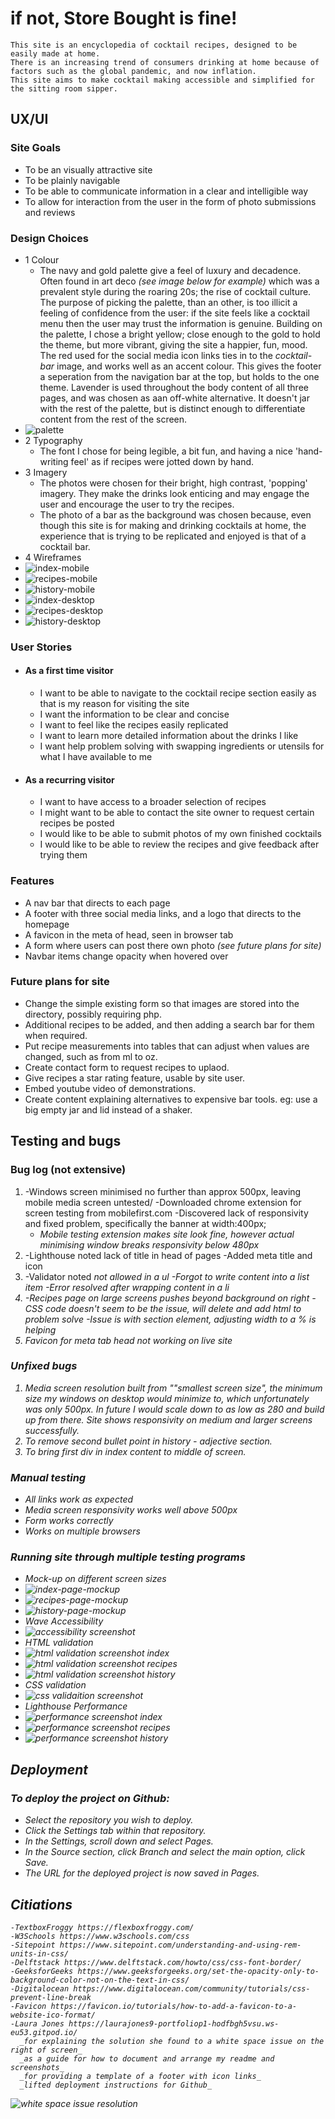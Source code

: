 # if not, **Store Bought** is fine!
    This site is an encyclopedia of cocktail recipes, designed to be easily made at home.
    There is an increasing trend of consumers drinking at home because of factors such as the global pandemic, and now inflation.
    This site aims to make cocktail making accessible and simplified for the sitting room sipper.

## UX/UI
### Site Goals
- To be an visually attractive site
- To be plainly navigable
- To be able to communicate information in a clear and intelligible way
- To allow for interaction from the user in the form of photo submissions and reviews

### Design Choices
- 1 Colour
   - The navy and gold palette give a feel of luxury and decadence.
   Often found in art deco _(see image below for example)_ which was a prevalent style 
   during the roaring 20s; the rise of cocktail culture.
   The purpose of picking the palette, than an other, is too illicit a feeling of confidence from the user:
   if the site feels like a cocktail menu then the user may trust the information is genuine.
   Building on the palette, I chose a bright yellow; close enough to the gold to hold the theme,
   but more vibrant, giving the site a happier, fun, mood.
   The red used for the social media icon links ties in to the _cocktail-bar_ image, and works 
   well as an accent colour. This gives the footer a seperation from the navigation bar at the top, 
   but holds to the one theme.
   Lavender is used throughout the body content of all three pages, and was chosen as aan off-white alternative.
   It doesn't jar with the rest of the palette, but is distinct enough to differentiate content from 
   the rest of the screen.
- ![palette](readme-docs/design-choices/colourchoice.png)
- 2 Typography
   - The font I chose for being legible, a bit fun, and having a nice 'hand-writing feel' as if recipes were jotted down by hand.
- 3 Imagery
   - The photos were chosen for their bright, high contrast, 'popping' imagery.
   They make the drinks look enticing and may engage the user and encourage the user to try the recipes.
   - The photo of a bar as the background was chosen because, even though this site is for making and drinking cocktails at home,
   the experience that is trying to be replicated and enjoyed is that of a cocktail bar.
-  4 Wireframes
- ![index-mobile](readme-docs/wireframes-mockup/mobilewf-index.png)
- ![recipes-mobile](readme-docs/wireframes-mockup/mobilewf-recipes.png)
- ![history-mobile](readme-docs/wireframes-mockup/mobilewf-history.png)
- ![index-desktop](readme-docs/wireframes-mockup/desktopwf-index.png)
- ![recipes-desktop](readme-docs/wireframes-mockup/desktopwf-recipes.png)
- ![history-desktop](readme-docs/wireframes-mockup/desktopwf-history.png)
### User Stories
- #### As a first time visitor
   - I want to be able to navigate to the cocktail recipe section easily as that is my reason for visiting the site
   - I want the information to be clear and concise
   - I want to feel like the recipes easily replicated
   - I want to learn more detailed information about the drinks I like
   - I want help problem solving with swapping ingredients or utensils for what I have available to me
- #### As a recurring visitor
   - I want to have access to a broader selection of recipes
   - I might want to be able to contact the site owner to request certain recipes be posted
   - I would like to be able to submit photos of my own finished cocktails
   - I would like to be able to review the recipes and give feedback after trying them
### Features
   - A nav bar that directs to each page
   - A footer with three social media links, and a logo that directs to the homepage
   - A favicon in the meta of head, seen in browser tab
   - A form where users can post there own photo _(see future plans for site)_
   - Navbar items change opacity when hovered over
### Future plans for site
   - Change the simple existing form so that images are stored into the directory, possibly requiring php.
   - Additional recipes to be added, and then adding a search bar for them when required.
   - Put recipe measurements into tables that can adjust when values are changed, such as from ml to oz.
   - Create contact form to request recipes to uplaod.
   - Give recipes a star rating feature, usable by site user.
   - Embed youtube video of demonstrations.
   - Create content explaining alternatives to expensive bar tools. eg: use a big empty jar and lid instead of a shaker.
## Testing and bugs
### Bug log (not extensive)
   1. -Windows screen minimised no further than approx 500px, leaving mobile media screen untested/
      -Downloaded chrome extension for screen testing from mobilefirst.com
      -Discovered lack of responsivity and fixed problem, specifically the banner at width:400px;
      - _Mobile testing extension makes site look fine, however actual minimising window breaks responsivity below 480px_
   2. -Lighthouse noted lack of title in head of pages
      -Added meta title and icon
   3. -Validator noted <em> not allowed in a ul 
      -Forgot to write content into a list item
      -Error resolved after wrapping content in a li
   4. -Recipes page on large screens pushes beyond background on right
      -CSS code doesn't seem to be the issue, will delete and add html to problem solve
      -Issue is with section element, adjusting width to a % is helping
   5. Favicon for meta tab head not working on live site 
### Unfixed bugs
   1. Media screen resolution built from ""smallest screen size", the minimum size my windows on desktop would minimize to,
   which unfortunately was only 500px. In future I would scale down to as low as 280 and build up from there. 
   Site shows responsivity on medium and larger screens successfully.
   2. To remove second bullet point in history - adjective section.
   3. To bring first div in index content to middle of screen.
### Manual testing
- All links work as expected
- Media screen responsivity works well above 500px
- Form works correctly
- Works on multiple browsers
### Running site through multiple testing programs   
- Mock-up on different screen sizes 
- ![index-page-mockup](readme-docs/wireframes-mockup/mockup-index.png)
- ![recipes-page-mockup](readme-docs/wireframes-mockup/mockup-recipes.png)
- ![history-page-mockup](readme-docs/wireframes-mockup/mockup-history.png)
- Wave Accessibility 
- ![accessibility screenshot](readme-docs/testing/accessibility1.png)
- HTML validation 
- ![html validation screenshot index](readme-docs/testing/htmlvalidation-index.png)
- ![html validation screenshot recipes](readme-docs/testing/htmlvalidation-recipes.png)
- ![html validation screenshot history](readme-docs/testing/performance-history.png)
- CSS validation 
- ![css validaition screenshot](readme-docs/testing/cssvalidation1.png)
- Lighthouse Performance 
- ![performance screenshot index](readme-docs/testing/performance-index.png)
- ![performance screenshot recipes](readme-docs/testing/performance-recipes.png)
- ![performance screenshot history](readme-docs/testing/performance-history.png)
## Deployment
### To **deploy** the project on Github:
- Select the repository you wish to deploy.
- Click the *Settings* tab within that repository.
- In the *Settings*, scroll down and select *Pages*.
- In the *Source* section, click *Branch* and select the *main* option, click *Save*.
- The URL for the deployed project is now saved in *Pages*.
## Citiations
    -TextboxFroggy https://flexboxfroggy.com/
    -W3Schools https://www.w3schools.com/css
    -Sitepoint https://www.sitepoint.com/understanding-and-using-rem-units-in-css/
    -Delftstack https://www.delftstack.com/howto/css/css-font-border/
    -GeeksforGeeks https://www.geeksforgeeks.org/set-the-opacity-only-to-background-color-not-on-the-text-in-css/
    -Digitalocean https://www.digitalocean.com/community/tutorials/css-prevent-line-break
    -Favicon https://favicon.io/tutorials/how-to-add-a-favicon-to-a-website-ico-format/
    -Laura Jones https://laurajones9-portfoliop1-hodfbgh5vsu.ws-eu53.gitpod.io/
      _for explaining the solution she found to a white space issue on the right of screen_
      _as a guide for how to document and arrange my readme and screenshots_
      _for providing a template of a footer with icon links_
      _lifted deployment instructions for Github_
   ![white space issue resolution](readme-docs/testing/whitespace.png)
